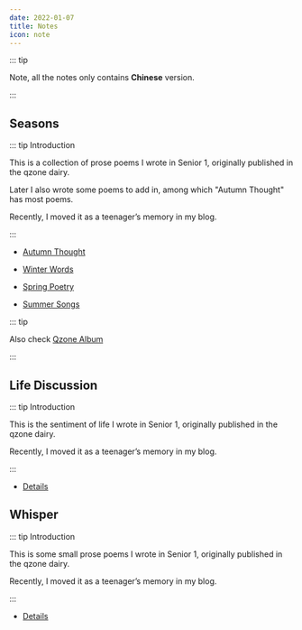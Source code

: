 ```yaml
---
date: 2022-01-07
title: Notes
icon: note
---
```


::: tip

Note, all the notes only contains **Chinese** version.

:::

## Seasons

::: tip Introduction

This is a collection of prose poems I wrote in Senior 1, originally published in the qzone dairy.

Later I also wrote some poems to add in, among which "Autumn Thought" has most poems.

Recently, I moved it as a teenager’s memory in my blog.

:::

- [Autumn Thought](../../note/fall/README.md)

- [Winter Words](../../note/winter/README.md)

- [Spring Poetry](../../note/spring/README.md)

- [Summer Songs](../../note/summer/README.md)

::: tip

Also check [Qzone Album](https://user.qzone.qq.com/1178522294)

:::

## Life Discussion

::: tip Introduction

This is the sentiment of life I wrote in Senior 1, originally published in the qzone dairy.

Recently, I moved it as a teenager’s memory in my blog.

:::

- [Details](../../note/life/README.md)

## Whisper

::: tip Introduction

This is some small prose poems I wrote in Senior 1, originally published in the qzone dairy.

Recently, I moved it as a teenager’s memory in my blog.

:::

- [Details](../../note/poem/README.md)
